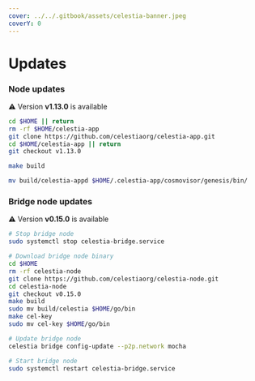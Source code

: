 ```yaml
---
cover: ../../.gitbook/assets/celestia-banner.jpeg
coverY: 0
---
```


# Updates

### Node updates
⚠️ Version **v1.13.0** is available

```bash
cd $HOME || return
rm -rf $HOME/celestia-app
git clone https://github.com/celestiaorg/celestia-app.git
cd $HOME/celestia-app || return
git checkout v1.13.0

make build

mv build/celestia-appd $HOME/.celestia-app/cosmovisor/genesis/bin/
```

### Bridge node updates

⚠️ Version **v0.15.0** is available

```bash
# Stop bridge node
sudo systemctl stop celestia-bridge.service

# Download bridge node binary
cd $HOME 
rm -rf celestia-node 
git clone https://github.com/celestiaorg/celestia-node.git 
cd celestia-node
git checkout v0.15.0
make build
sudo mv build/celestia $HOME/go/bin
make cel-key
sudo mv cel-key $HOME/go/bin

# Update bridge node
celestia bridge config-update --p2p.network mocha

# Start bridge node
sudo systemctl restart celestia-bridge.service
```